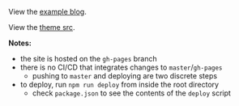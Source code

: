 View the [example blog](https://github.com/LekoArts/gatsby-starter-minimal-blog).

View the [theme src](https://github.com/LekoArts/gatsby-themes/tree/master/themes/gatsby-theme-minimal-blog).


**Notes:**
- the site is hosted on the `gh-pages` branch
- there is no CI/CD that integrates changes to `master`/`gh-pages`
  - pushing to `master` and deploying are two discrete steps
- to deploy, run `npm run deploy` from inside the root directory
  - check `package.json` to see the contents of the `deploy` script